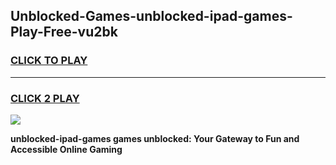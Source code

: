 
## Unblocked-Games-unblocked-ipad-games-Play-Free-vu2bk
<h3>
<a href="https://premium76.site?title=unblocked-ipad-games&ref=18A1">CLICK TO PLAY</a></h3>
<hr>

<h3>
<a href="https://premium76.site?title=unblocked-ipad-games&ref=18A1">CLICK 2 PLAY</a>
  
</h3>

<a href="https://premium76.site?title=unblocked-ipad-games&ref=18A1"><img src="https://clearcache.store/games.png"></a>


**unblocked-ipad-games games unblocked: Your Gateway to Fun and Accessible Online Gaming**
